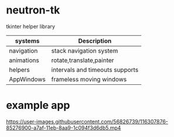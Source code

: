 # neutron-tk
tkinter helper library

| systems | Description |
| --- | --- |
| navigation | stack navigation system |
| animations | rotate,translate,painter |
| helpers | intervals and timeouts supports |
| AppWindows | frameless moving windows |


# example app
https://user-images.githubusercontent.com/56826739/116307876-85276900-a7af-11eb-8aa9-1c094f3d6db5.mp4





